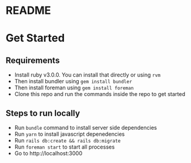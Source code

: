 # README

# Get Started

## Requirements
* Install ruby v3.0.0. You can install that directly or using `rvm`
* Then install bundler using `gem install bundler`
* Then install foreman using `gem install foreman`
* Clone this repo and run the commands inside the repo to get started

## Steps to run locally
* Run `bundle` command to install server side dependencies
* Run `yarn` to install javascript depenedencies
* Run `rails db:create && rails db:migrate`
* Run `foreman start` to start all processes
* Go to http://localhost:3000
